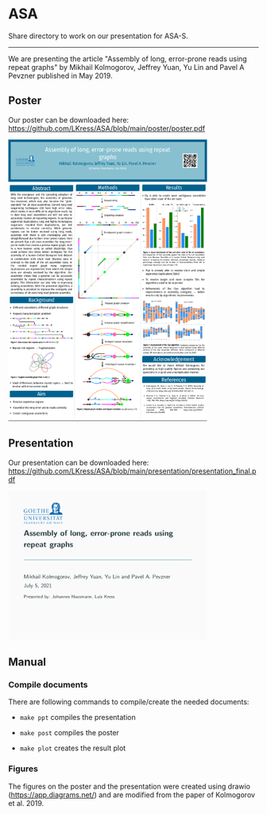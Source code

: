 # ASA

Share directory to work on our presentation for ASA-S.

---

We are presenting the article "Assembly of long, error-prone reads using repeat graphs" by Mikhail Kolmogorov, Jeffrey Yuan, Yu Lin and Pavel A Pevzner published in May 2019.


## Poster

Our poster can be downloaded here: https://github.com/LKress/ASA/blob/main/poster/poster.pdf

<img src="poster/screenshot_poster.png" width="400">

## Presentation

Our presentation can be downloaded here: https://github.com/LKress/ASA/blob/main/presentation/presentation_final.pdf

<img src="presentation/screenshot_presentation.png" width="400">

## Manual

### Compile documents

There are following commands to compile/create the needed documents:

* `make ppt` compiles the presentation

* `make post` compiles the poster

* `make plot` creates the result plot

### Figures

The figures on the poster and the presentation were created using drawio (https://app.diagrams.net/) and are modified from the paper of Kolmogorov et al. 2019.
